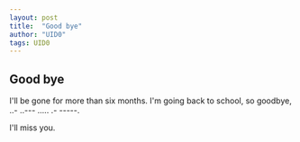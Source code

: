```yaml
---
layout: post 
title:  "Good bye"
author: "UID0"
tags: UID0
---
```


## Good bye

I'll be gone for more than six months. I'm going back to school, so goodbye, ..- ..--- ..... .- -----.

I'll miss you.